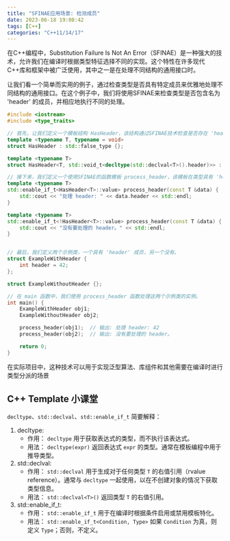 ```yaml
---
title: "SFINAE应用场景: 检测成员"
date: 2023-06-18 19:08:42
tags: [C++]
categories: "C++11/14/17"
---
```


在C++编程中，Substitution Failure Is Not An Error（SFINAE）是一种强大的技术，允许我们在编译时根据类型特征选择不同的实现。这个特性在许多现代C++库和框架中被广泛使用，其中之一是在处理不同结构的通用接口时。

让我们看一个简单而实用的例子，通过检查类型是否具有特定成员来优雅地处理不同结构的通用接口。在这个例子中，我们将使用SFINAE来检查类型是否包含名为 'header' 的成员，并相应地执行不同的处理。

<!-- more -->
```cpp
#include <iostream>
#include <type_traits>

// 首先，让我们定义一个模板结构 HasHeader，该结构通过SFINAE技术检查是否存在 'header' 成员。
template <typename T, typename = void>
struct HasHeader : std::false_type {};

template <typename T>
struct HasHeader<T, std::void_t<decltype(std::declval<T>().header)>> : std::true_type {};

// 接下来，我们定义一个使用SFINAE的函数模板 process_header，该模板在类型具有 'header' 成员时执行特定处理。
template <typename T>
std::enable_if_t<HasHeader<T>::value> process_header(const T &data) {
    std::cout << "处理 header: " << data.header << std::endl;
}

template <typename T>
std::enable_if_t<!HasHeader<T>::value> process_header(const T &data) {
    std::cout << "没有要处理的 header。" << std::endl;
}


// 最后，我们定义两个示例类，一个具有 'header' 成员，另一个没有。
struct ExampleWithHeader {
    int header = 42;
};

struct ExampleWithoutHeader {};

// 在 main 函数中，我们使用 process_header 函数处理这两个示例类的实例。
int main() {
    ExampleWithHeader obj1;
    ExampleWithoutHeader obj2;

    process_header(obj1);  // 输出: 处理 header: 42
    process_header(obj2);  // 输出: 没有要处理的 header。

    return 0;
}
```

在实际项目中，这种技术可以用于实现泛型算法、库组件和其他需要在编译时进行类型分派的场景

## C++ Template 小课堂

`decltype`、`std::declval`、`std::enable_if_t` 简要解释：

1. decltype:
   - 作用： `decltype` 用于获取表达式的类型，而不执行该表达式。
   - 用法： `decltype(expr)` 返回表达式 `expr` 的类型。通常在模板编程中用于推导类型。
2. std::declval:
   - 作用： `std::declval` 用于生成对于任何类型 `T` 的右值引用（rvalue reference）。通常与 `decltype` 一起使用，以在不创建对象的情况下获取类型信息。
   - 用法： `std::declval<T>()` 返回类型 `T` 的右值引用。
3. std::enable_if_t:
   - 作用： `std::enable_if_t` 用于在编译时根据条件启用或禁用模板特化。
   - 用法： `std::enable_if_t<Condition, Type>` 如果 `Condition` 为真，则定义 `Type`；否则，不定义。

